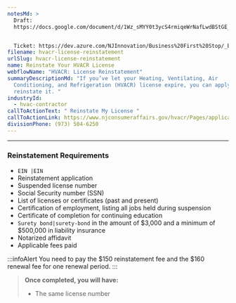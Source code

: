 ```yaml
---
notesMd: >
  Draft:
  https://docs.google.com/document/d/1Wz_sMYY0t3ycS4rmiqeWrNafLwdBStGE_R_ivT3c57w/edit#heading=h.o4i5usz2zi3h


  Ticket: https://dev.azure.com/NJInnovation/Business%20First%20Stop/_boards/board/t/Research%20and%20Content/Discovery%20Stories/?workitem=3023
filename: hvacr-license-reinstatement
urlSlug: hvacr-license-reinstatement
name: Reinstate Your HVACR License
webflowName: "HVACR: License Reinstatement"
summaryDescriptionMd: "If you’ve let your Heating, Ventilating, Air
  Conditioning, and Refrigeration (HVACR) license expire, you can apply to
  reinstate it. "
industryId:
  - hvac-contractor
callToActionText: " Reinstate My License "
callToActionLink: https://www.njconsumeraffairs.gov/hvacr/Pages/applications.aspx
divisionPhone: (973) 504-6250
---
```

___
### Reinstatement Requirements
- `EIN |EIN` 
- Reinstatement application
- Suspended license number
- Social Security number (SSN)
- List of licenses or certificates (past and present) 
- Certification of employment, listing all jobs held during suspension
- Certificate of completion for continuing education 
- `Surety bond|surety-bond` in the amount of $3,000 and a minimum of $500,000 in liability insurance
- Notarized affidavit 
- Applicable fees paid

:::infoAlert
You need to pay the $150 reinstatement fee and the $160 renewal fee for one renewal period.
:::

> **Once completed, you will have:**
>
> - The same license number






